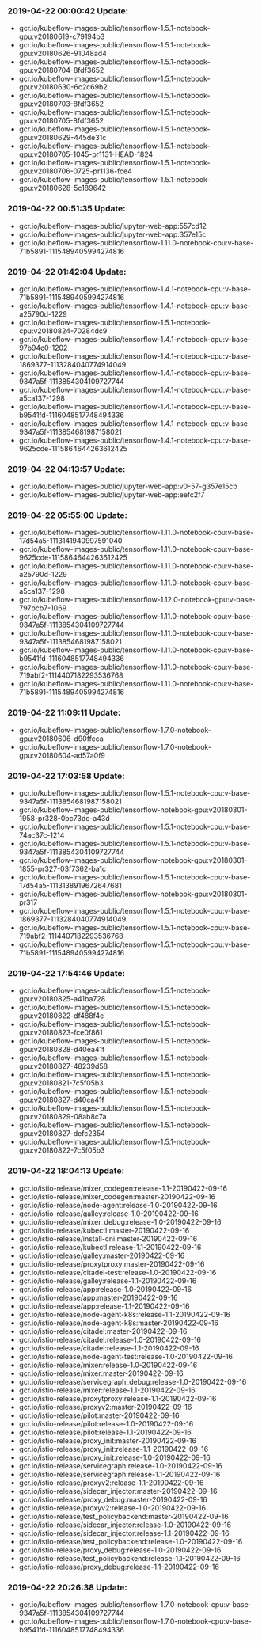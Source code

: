 ### 2019-04-22 00:00:42 Update:

- gcr.io/kubeflow-images-public/tensorflow-1.5.1-notebook-gpu:v20180619-c79194b3
- gcr.io/kubeflow-images-public/tensorflow-1.5.1-notebook-gpu:v20180626-91048ad4
- gcr.io/kubeflow-images-public/tensorflow-1.5.1-notebook-gpu:v20180704-8fdf3652
- gcr.io/kubeflow-images-public/tensorflow-1.5.1-notebook-gpu:v20180630-6c2c69b2
- gcr.io/kubeflow-images-public/tensorflow-1.5.1-notebook-gpu:v20180703-8fdf3652
- gcr.io/kubeflow-images-public/tensorflow-1.5.1-notebook-gpu:v20180705-8fdf3652
- gcr.io/kubeflow-images-public/tensorflow-1.5.1-notebook-gpu:v20180629-445de31c
- gcr.io/kubeflow-images-public/tensorflow-1.5.1-notebook-gpu:v20180705-1045-pr1131-HEAD-1824
- gcr.io/kubeflow-images-public/tensorflow-1.5.1-notebook-gpu:v20180706-0725-pr1136-fce4
- gcr.io/kubeflow-images-public/tensorflow-1.5.1-notebook-gpu:v20180628-5c189642
### 2019-04-22 00:51:35 Update:

- gcr.io/kubeflow-images-public/jupyter-web-app:557cd12
- gcr.io/kubeflow-images-public/jupyter-web-app:357e15c
- gcr.io/kubeflow-images-public/tensorflow-1.11.0-notebook-cpu:v-base-71b5891-1115489405994274816
### 2019-04-22 01:42:04 Update:

- gcr.io/kubeflow-images-public/tensorflow-1.4.1-notebook-cpu:v-base-71b5891-1115489405994274816
- gcr.io/kubeflow-images-public/tensorflow-1.4.1-notebook-cpu:v-base-a25790d-1229
- gcr.io/kubeflow-images-public/tensorflow-1.5.1-notebook-cpu:v20180824-70284dc9
- gcr.io/kubeflow-images-public/tensorflow-1.4.1-notebook-cpu:v-base-97b94c0-1202
- gcr.io/kubeflow-images-public/tensorflow-1.4.1-notebook-cpu:v-base-1869377-1113284040774914049
- gcr.io/kubeflow-images-public/tensorflow-1.4.1-notebook-cpu:v-base-9347a5f-1113854304109727744
- gcr.io/kubeflow-images-public/tensorflow-1.4.1-notebook-cpu:v-base-a5ca137-1298
- gcr.io/kubeflow-images-public/tensorflow-1.4.1-notebook-cpu:v-base-b9541fd-1116048517748494336
- gcr.io/kubeflow-images-public/tensorflow-1.4.1-notebook-cpu:v-base-9347a5f-1113854681987158021
- gcr.io/kubeflow-images-public/tensorflow-1.4.1-notebook-cpu:v-base-9625cde-1115864644263612425
### 2019-04-22 04:13:57 Update:

- gcr.io/kubeflow-images-public/jupyter-web-app:v0-57-g357e15cb
- gcr.io/kubeflow-images-public/jupyter-web-app:eefc2f7
### 2019-04-22 05:55:00 Update:

- gcr.io/kubeflow-images-public/tensorflow-1.11.0-notebook-cpu:v-base-17d54a5-1113141940997591040
- gcr.io/kubeflow-images-public/tensorflow-1.11.0-notebook-cpu:v-base-9625cde-1115864644263612425
- gcr.io/kubeflow-images-public/tensorflow-1.11.0-notebook-cpu:v-base-a25790d-1229
- gcr.io/kubeflow-images-public/tensorflow-1.11.0-notebook-cpu:v-base-a5ca137-1298
- gcr.io/kubeflow-images-public/tensorflow-1.12.0-notebook-gpu:v-base-797bcb7-1069
- gcr.io/kubeflow-images-public/tensorflow-1.11.0-notebook-cpu:v-base-9347a5f-1113854304109727744
- gcr.io/kubeflow-images-public/tensorflow-1.11.0-notebook-cpu:v-base-9347a5f-1113854681987158021
- gcr.io/kubeflow-images-public/tensorflow-1.11.0-notebook-cpu:v-base-b9541fd-1116048517748494336
- gcr.io/kubeflow-images-public/tensorflow-1.11.0-notebook-cpu:v-base-719abf2-1114407182293536768
- gcr.io/kubeflow-images-public/tensorflow-1.11.0-notebook-cpu:v-base-71b5891-1115489405994274816
### 2019-04-22 11:09:11 Update:

- gcr.io/kubeflow-images-public/tensorflow-1.7.0-notebook-gpu:v20180606-d90ffcca
- gcr.io/kubeflow-images-public/tensorflow-1.7.0-notebook-gpu:v20180604-ad57a0f9
### 2019-04-22 17:03:58 Update:

- gcr.io/kubeflow-images-public/tensorflow-1.5.1-notebook-cpu:v-base-9347a5f-1113854681987158021
- gcr.io/kubeflow-images-public/tensorflow-notebook-gpu:v20180301-1958-pr328-0bc73dc-a43d
- gcr.io/kubeflow-images-public/tensorflow-1.5.1-notebook-cpu:v-base-74ac37c-1214
- gcr.io/kubeflow-images-public/tensorflow-1.5.1-notebook-cpu:v-base-9347a5f-1113854304109727744
- gcr.io/kubeflow-images-public/tensorflow-notebook-gpu:v20180301-1855-pr327-03f7362-ba1c
- gcr.io/kubeflow-images-public/tensorflow-1.5.1-notebook-cpu:v-base-17d54a5-1113138919672647681
- gcr.io/kubeflow-images-public/tensorflow-notebook-gpu:v20180301-pr317
- gcr.io/kubeflow-images-public/tensorflow-1.5.1-notebook-cpu:v-base-1869377-1113284040774914049
- gcr.io/kubeflow-images-public/tensorflow-1.5.1-notebook-cpu:v-base-719abf2-1114407182293536768
- gcr.io/kubeflow-images-public/tensorflow-1.5.1-notebook-cpu:v-base-71b5891-1115489405994274816
### 2019-04-22 17:54:46 Update:

- gcr.io/kubeflow-images-public/tensorflow-1.5.1-notebook-gpu:v20180825-a41ba728
- gcr.io/kubeflow-images-public/tensorflow-1.5.1-notebook-gpu:v20180822-df488f4c
- gcr.io/kubeflow-images-public/tensorflow-1.5.1-notebook-gpu:v20180823-fce0f861
- gcr.io/kubeflow-images-public/tensorflow-1.5.1-notebook-gpu:v20180828-d40ea41f
- gcr.io/kubeflow-images-public/tensorflow-1.5.1-notebook-gpu:v20180827-48239d58
- gcr.io/kubeflow-images-public/tensorflow-1.5.1-notebook-gpu:v20180821-7c5f05b3
- gcr.io/kubeflow-images-public/tensorflow-1.5.1-notebook-gpu:v20180827-d40ea41f
- gcr.io/kubeflow-images-public/tensorflow-1.5.1-notebook-gpu:v20180829-08ab8c7a
- gcr.io/kubeflow-images-public/tensorflow-1.5.1-notebook-gpu:v20180827-defc2354
- gcr.io/kubeflow-images-public/tensorflow-1.5.1-notebook-gpu:v20180822-7c5f05b3
### 2019-04-22 18:04:13 Update:

- gcr.io/istio-release/mixer_codegen:release-1.1-20190422-09-16
- gcr.io/istio-release/mixer_codegen:master-20190422-09-16
- gcr.io/istio-release/node-agent:release-1.0-20190422-09-16
- gcr.io/istio-release/galley:release-1.0-20190422-09-16
- gcr.io/istio-release/mixer_debug:release-1.0-20190422-09-16
- gcr.io/istio-release/kubectl:master-20190422-09-16
- gcr.io/istio-release/install-cni:master-20190422-09-16
- gcr.io/istio-release/kubectl:release-1.1-20190422-09-16
- gcr.io/istio-release/galley:master-20190422-09-16
- gcr.io/istio-release/proxytproxy:master-20190422-09-16
- gcr.io/istio-release/citadel-test:release-1.0-20190422-09-16
- gcr.io/istio-release/galley:release-1.1-20190422-09-16
- gcr.io/istio-release/app:release-1.0-20190422-09-16
- gcr.io/istio-release/app:master-20190422-09-16
- gcr.io/istio-release/app:release-1.1-20190422-09-16
- gcr.io/istio-release/node-agent-k8s:release-1.1-20190422-09-16
- gcr.io/istio-release/node-agent-k8s:master-20190422-09-16
- gcr.io/istio-release/citadel:master-20190422-09-16
- gcr.io/istio-release/citadel:release-1.0-20190422-09-16
- gcr.io/istio-release/citadel:release-1.1-20190422-09-16
- gcr.io/istio-release/node-agent-test:release-1.0-20190422-09-16
- gcr.io/istio-release/mixer:release-1.0-20190422-09-16
- gcr.io/istio-release/mixer:master-20190422-09-16
- gcr.io/istio-release/servicegraph_debug:release-1.0-20190422-09-16
- gcr.io/istio-release/mixer:release-1.1-20190422-09-16
- gcr.io/istio-release/proxytproxy:release-1.1-20190422-09-16
- gcr.io/istio-release/proxyv2:master-20190422-09-16
- gcr.io/istio-release/pilot:master-20190422-09-16
- gcr.io/istio-release/pilot:release-1.0-20190422-09-16
- gcr.io/istio-release/pilot:release-1.1-20190422-09-16
- gcr.io/istio-release/proxy_init:master-20190422-09-16
- gcr.io/istio-release/proxy_init:release-1.1-20190422-09-16
- gcr.io/istio-release/proxy_init:release-1.0-20190422-09-16
- gcr.io/istio-release/servicegraph:release-1.0-20190422-09-16
- gcr.io/istio-release/servicegraph:release-1.1-20190422-09-16
- gcr.io/istio-release/proxyv2:release-1.1-20190422-09-16
- gcr.io/istio-release/sidecar_injector:master-20190422-09-16
- gcr.io/istio-release/proxy_debug:master-20190422-09-16
- gcr.io/istio-release/proxyv2:release-1.0-20190422-09-16
- gcr.io/istio-release/test_policybackend:master-20190422-09-16
- gcr.io/istio-release/sidecar_injector:release-1.0-20190422-09-16
- gcr.io/istio-release/sidecar_injector:release-1.1-20190422-09-16
- gcr.io/istio-release/test_policybackend:release-1.0-20190422-09-16
- gcr.io/istio-release/proxy_debug:release-1.0-20190422-09-16
- gcr.io/istio-release/test_policybackend:release-1.1-20190422-09-16
- gcr.io/istio-release/proxy_debug:release-1.1-20190422-09-16
### 2019-04-22 20:26:38 Update:

- gcr.io/kubeflow-images-public/tensorflow-1.7.0-notebook-cpu:v-base-9347a5f-1113854304109727744
- gcr.io/kubeflow-images-public/tensorflow-1.7.0-notebook-cpu:v-base-b9541fd-1116048517748494336
